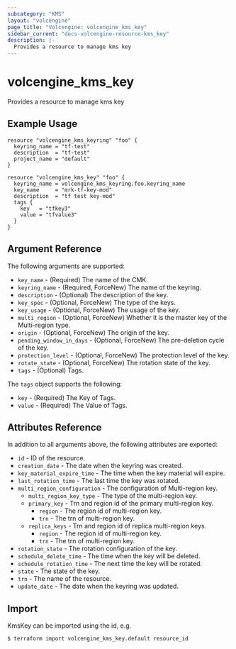 ```yaml
---
subcategory: "KMS"
layout: "volcengine"
page_title: "Volcengine: volcengine_kms_key"
sidebar_current: "docs-volcengine-resource-kms_key"
description: |-
  Provides a resource to manage kms key
---
```

# volcengine_kms_key
Provides a resource to manage kms key
## Example Usage
```hcl
resource "volcengine_kms_keyring" "foo" {
  keyring_name = "tf-test"
  description  = "tf-test"
  project_name = "default"
}

resource "volcengine_kms_key" "foo" {
  keyring_name = volcengine_kms_keyring.foo.keyring_name
  key_name     = "mrk-tf-key-mod"
  description  = "tf test key-mod"
  tags {
    key   = "tfkey3"
    value = "tfvalue3"
  }
}
```
## Argument Reference
The following arguments are supported:
* `key_name` - (Required) The name of the CMK.
* `keyring_name` - (Required, ForceNew) The name of the keyring.
* `description` - (Optional) The description of the key.
* `key_spec` - (Optional, ForceNew) The type of the keys.
* `key_usage` - (Optional, ForceNew) The usage of the key.
* `multi_region` - (Optional, ForceNew) Whether it is the master key of the Multi-region type.
* `origin` - (Optional, ForceNew) The origin of the key.
* `pending_window_in_days` - (Optional, ForceNew) The pre-deletion cycle of the key.
* `protection_level` - (Optional, ForceNew) The protection level of the key.
* `rotate_state` - (Optional, ForceNew) The rotation state of the key.
* `tags` - (Optional) Tags.

The `tags` object supports the following:

* `key` - (Required) The Key of Tags.
* `value` - (Required) The Value of Tags.

## Attributes Reference
In addition to all arguments above, the following attributes are exported:
* `id` - ID of the resource.
* `creation_date` - The date when the keyring was created.
* `key_material_expire_time` - The time when the key material will expire.
* `last_rotation_time` - The last time the key was rotated.
* `multi_region_configuration` - The configuration of Multi-region key.
    * `multi_region_key_type` - The type of the multi-region key.
    * `primary_key` - Trn and region id of the primary multi-region key.
        * `region` - The region id of multi-region key.
        * `trn` - The trn of multi-region key.
    * `replica_keys` - Trn and region id of replica multi-region keys.
        * `region` - The region id of multi-region key.
        * `trn` - The trn of multi-region key.
* `rotation_state` - The rotation configuration of the key.
* `schedule_delete_time` - The time when the key will be deleted.
* `schedule_rotation_time` - The next time the key will be rotated.
* `state` - The state of the key.
* `trn` - The name of the resource.
* `update_date` - The date when the keyring was updated.


## Import
KmsKey can be imported using the id, e.g.
```
$ terraform import volcengine_kms_key.default resource_id
```

